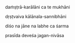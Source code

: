 daṁṣṭrā-karālāni ca te mukhāni

dṛṣṭvaiva kālānala-sannibhāni

diśo na jāne na labhe ca śarma

prasīda deveśa jagan-nivāsa
